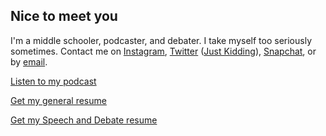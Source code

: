 ## Nice to meet you
I'm a middle schooler, podcaster, and debater. I take myself too seriously sometimes. Contact me on [Instagram](https://www.instagram.com/suryamidha/), [Twitter](https://twitter.com/realdonaldtrump) ([Just Kidding](https://twitter.com/suryamidha)), [Snapchat](https://www.snapchat.com/add/surya.midha), or by [email](mailto:suryamidha@gmail.com).


[Listen to my podcast](https://itunes.apple.com/us/podcast/made-for-people/id1116879925)

[Get my general resume](https://drive.google.com/file/d/0B8Qe8PI0xSP_Qm5lQTdUWWZTOFk/view?usp=sharing)

[Get my Speech and Debate resume](https://drive.google.com/file/d/0B8Qe8PI0xSP_TlZoLXpKWDRqQ0E/view?usp=sharing)

